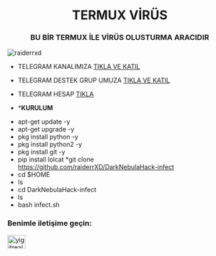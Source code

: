 <h1 align="center">TERMUX VİRÜS</h1>
<h3 align="center">BU BİR TERMUX İLE VİRÜS OLUSTURMA ARACIDIR</h3>

<p align="left"> <img src="https://komarev.com/ghpvc/?username=raiderrxd&label=Profile%20views&color=0e75b6&style=flat" alt="raiderrxd" /> </p>

- TELEGRAM KANALIMIZA [TIKLA VE KATIL](https://t.me/darknebulahack)

- TELEGRAM DESTEK GRUP UMUZA [TIKLA VE KATIL](https://t.me/darknebulahackchat)

- TELEGRAM HESAP [TIKLA](https://t.me/yigitreal)

- ***KURULUM**
* apt-get update -y
* apt-get upgrade -y
* pkg install python -y
* pkg install python2 -y
* pkg install git -y
* pip install lolcat
*git clone https://github.com/raiderrXD/DarkNebulaHack-infect
* cd $HOME
* ls
* cd DarkNebulaHack-infect
* ls
* bash infect.sh

<h3 align="left">Benimle iletişime geçin:</h3>
<p align="left">
<a href="https://instagram.com/yigitreal" target="blank"><img align="center" src="https://raw.githubusercontent.com/rahuldkjain/github-profile-readme-generator/master/src/images/icons/Social/instagram.svg" alt="yigitreal" height="30" width="40" /></a>
</p>

